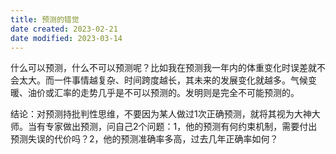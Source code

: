 ```yaml
---
title: 预测的错觉
date created: 2023-02-21
date modified: 2023-03-14
---
```


什么可以预测，什么不可以预测呢？比如我在预测我一年内的体重变化时误差就不会太大。而一件事情越复杂、时间跨度越长，其未来的发展变化就越多。气候变暖、油价或汇率的走势几乎是不可以预测的。发明则是完全不可能预测的。

结论：对预测持批判性思维，不要因为某人做过1次正确预测，就将其视为大神大师。当有专家做出预测，问自己2个问题：1，他的预测有何约束机制，需要付出预测失误的代价吗？2，他的预测准确率多高，过去几年正确率如何？
